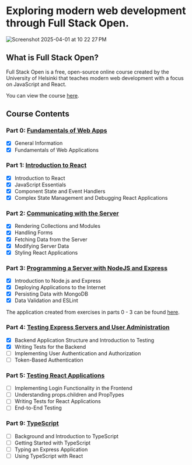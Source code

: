 # Exploring modern web development through Full Stack Open.

![Screenshot 2025-04-01 at 10 22 27 PM](https://github.com/user-attachments/assets/d2630400-40e3-4a97-ba16-fc006c4fb42f)

## What is Full Stack Open?

Full Stack Open is a free, open-source online course created by the University of Helsinki that teaches modern web development with a focus on JavaScript and React.

You can view the course [here](https://fullstackopen.com/en/).

## Course Contents

### Part 0: <ins>Fundamentals of Web Apps</ins>

- [x] General Information
- [x] Fundamentals of Web Applications

### Part 1: <ins>Introduction to React</ins>

- [x] Introduction to React
- [x] JavaScript Essentials
- [x] Component State and Event Handlers
- [x] Complex State Management and Debugging React Applications

### Part 2: <ins>Communicating with the Server</ins>

- [x] Rendering Collections and Modules
- [x] Handling Forms
- [x] Fetching Data from the Server
- [x] Modifying Server Data
- [x] Styling React Applications

### Part 3: <ins>Programming a Server with NodeJS and Express</ins>

- [x] Introduction to Node.js and Express
- [x] Deploying Applications to the Internet
- [x] Persisting Data with MongoDB
- [x] Data Validation and ESLint

The application created from exercises in parts 0 - 3 can be found [here](https://fso-phonebook-dfdu.onrender.com/).

### Part 4: <ins>Testing Express Servers and User Administration</ins>

- [x] Backend Application Structure and Introduction to Testing
- [x] Writing Tests for the Backend
- [ ] Implementing User Authentication and Authorization
- [ ] Token-Based Authentication

### Part 5: <ins>Testing React Applications</ins>

- [ ] Implementing Login Functionality in the Frontend
- [ ] Understanding props.children and PropTypes
- [ ] Writing Tests for React Applications
- [ ] End-to-End Testing

<!-- ### Part 6: Advanced State Management
### Part 7: React Router, Custom Hooks, and Styling Applications
### Part 8: GraphQL -->

### Part 9: <ins>TypeScript</ins>

- [ ] Background and Introduction to TypeScript
- [ ] Getting Started with TypeScript
- [ ] Typing an Express Application
- [ ] Using TypeScript with React
<!-- ### Part 10: React Native -->
